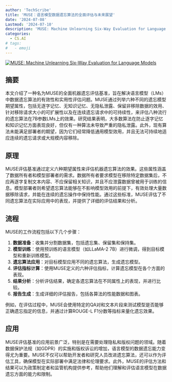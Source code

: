 ```yaml
---
author: 'TechScribe'
title: 'MUSE：语言模型数据遗忘算法的全面评估与未来展望'
date: '2024-07-08'
Lastmod: '2024-07-10'
description: 'MUSE: Machine Unlearning Six-Way Evaluation for Language Models'
categories:
  - CS.AI
# tags:
#   - emoji
---
```


[![MUSE: Machine Unlearning Six-Way Evaluation for Language Models](https://arxiv-research-1301205113.cos.ap-guangzhou.myqcloud.com/images/2407.06460v1.pdf_0.jpg)](https://arxiv.org/abs/2407.06460v1)

## 摘要

本文介绍了一种名为MUSE的全面机器遗忘评估基准，旨在解决语言模型（LMs）中数据遗忘算法的有效性和实用性评估问题。MUSE通过列举六种不同的遗忘模型期望属性，包括无逐字记忆、无知识记忆、无隐私泄露、保留非移除数据的效用、针对移除请求大小的可扩展性以及在连续遗忘请求中的可持续性，来评估八种流行的遗忘算法在7B参数LMs上的效果。研究结果表明，大多数算法在防止逐字记忆和知识记忆方面表现良好，但仅有一种算法未导致严重的隐私泄露。此外，现有算法未能满足部署者的期望，因为它们经常降低通用模型效用，并且无法可持续地适应连续的遗忘请求或大规模内容移除。<!--more-->

## 原理

MUSE评估基准通过定义六种期望属性来评估机器遗忘算法的效果。这些属性涵盖了数据所有者和模型部署者的需求。数据所有者要求模型在移除特定数据集后，不应再逐字复制文本内容、不应保留相关知识，并且不应泄露数据曾被用于训练的信息。模型部署者则希望遗忘算法能够在不影响模型效用的前提下，有效处理大量数据移除请求，并能在连续的遗忘操作中保持性能。通过这些标准，MUSE评估了不同遗忘算法在实际应用中的表现，并提供了详细的评估结果和分析。

## 流程

MUSE的工作流程包括以下几个步骤：
1. **数据准备**：收集并分割数据集，包括遗忘集、保留集和保持集。
2. **模型训练**：使用预训练的语言模型（如LLaMA-2 7B）进行微调，得到目标模型和重新训练模型。
3. **遗忘算法应用**：对目标模型应用不同的遗忘算法，生成遗忘模型。
4. **评估指标计算**：使用MUSE定义的六种评估指标，计算遗忘模型在各个方面的表现。
5. **结果分析**：分析评估结果，确定各遗忘算法在不同属性上的表现，并进行比较。
6. **报告生成**：生成详细的评估报告，包括各算法的性能数据和图表。

例如，在评估过程中，MUSE会使用特定的QA对和文本片段来测试模型是否能够正确遗忘指定的信息，并通过计算ROUGE-L F1分数等指标来量化遗忘效果。

## 应用

MUSE评估基准的应用前景广泛，特别是在需要处理隐私和版权问题的领域。随着数据保护法规（如GDPR）的实施和版权诉讼的增加，语言模型的数据遗忘能力变得尤为重要。MUSE不仅可以帮助开发者和研究人员改进遗忘算法，还可以作为评估工具，确保模型在实际部署中满足法律和伦理要求。此外，MUSE的评估方法和结果可以为政策制定者和监管机构提供参考，帮助他们理解和评估语言模型在数据遗忘方面的能力和限制。